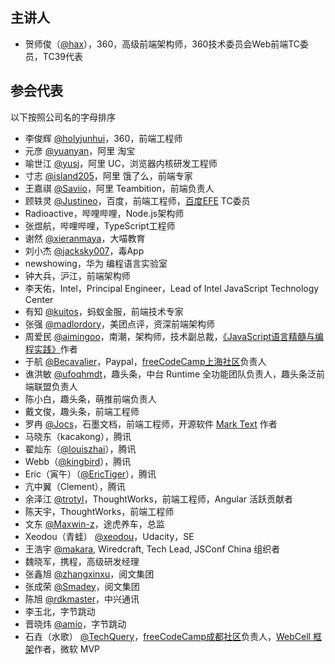 ## 主讲人

- 贺师俊（[@hax](https://github.com/hax)），360，高级前端架构师，360技术委员会Web前端TC委员，TC39代表

## 参会代表

以下按照公司名的字母排序

- 李俊辉 [@holyjunhui](https://github.com/holyjunhui)，360，前端工程师
- 元彦 [@yuanyan](https://github.com/yuanyan)，阿里 淘宝
- 喻世江 [@yusj](https://github.com/yusj)，阿里 UC，浏览器内核研发工程师
- 寸志 [@island205](https://github.com/island205)，阿里 饿了么，前端专家
- 王嘉祺 [@Saviio](https://github.com/Saviio)，阿里 Teambition，前端负责人
- 顾轶灵 [@Justineo](https://github.com/Justineo)，百度，前端工程师，[百度EFE](https://github.com/ecomfe/efe) TC委员
- Radioactive，哔哩哔哩，Node.js架构师
- 张煜航，哔哩哔哩，TypeScript工程师
- 谢然 [@xieranmaya](https://github.com/xieranmaya)，大喵教育
- 刘小杰 [@jacksky007](https://github.com/jacksky007)，毒App
- newshowing，华为 编程语言实验室
- 钟大兵，沪江，前端架构师
- 李天佑，Intel，Principal Engineer，Lead of Intel JavaScript Technology Center
- 有知 [@kuitos](https://github.com/kuitos)，蚂蚁金服，前端技术专家
- 张强 [@madlordory](https://github.com/madlordory)，美团点评，资深前端架构师
- 周爱民 [@aimingoo](https://github.com/aimingoo)，南潮，架构师，技术副总裁，[《JavaScript语言精髓与编程实践》](https://book.douban.com/subject/10542576/)作者
- 于航 [@Becavalier](https://github.com/Becavalier)，Paypal，[freeCodeCamp上海社区](https://freecodecamp-shanghai.github.io)负责人
- 谯洪敏 [@ufoqhmdt](https://github.com/ufoqhmdt)，趣头条，中台 Runtime 全功能团队负责人，趣头条泛前端联盟负责人
- 陈小白，趣头条，萌推前端负责人
- 戴文俊，趣头条，前端工程师
- 罗冉 [@Jocs](https://github.com/Jocs)，石墨文档，前端工程师，开源软件 [Mark Text](https://github.com/marktext/marktext) 作者
- 马晓东（kacakong），腾讯
- 翟灿东（[@louiszhai](https://github.com/louiszhai)），腾讯
- Webb（[@kingbird](https://github.com/kingbird)），腾讯
- Eric（寅午）（[@EricTiger](https://github.com/EricTiger)），腾讯
- 亢中翼（Clement），腾讯
- 余泽江 [@trotyl](https://github.com/trotyl)，ThoughtWorks，前端工程师，Angular 活跃贡献者
- 陈天宇，ThoughtWorks，前端工程师
- 文东 [@Maxwin-z](https://github.com/Maxwin-z)，途虎养车，总监
- Xeodou（青蛙） [@xeodou](https://github.com/xeodou)，Udacity，SE
- 王浩宇 [@makara](https://github.com/makara), Wiredcraft, Tech Lead, JSConf China 组织者
- 魏晓军，携程，高级研发经理
- 张鑫旭 [@zhangxinxu](https://github.com/zhangxinxu)，阅文集团
- 张成荣 [@Smadey](https://github.com/smadey)，阅文集团
- 陈旭 [@rdkmaster](https://github.com/rdkmaster)，中兴通讯
- 李玉北，字节跳动
- 晋晓炜 [@amio](https://github.com/amio)，字节跳动
- 石垚（水歌） [@TechQuery](https://github.com/TechQuery)，[freeCodeCamp成都社区](https://fcc-cd.tk/)负责人，[WebCell 框架](https://web-cell.dev/)作者，微软 MVP

<!--
## 因故未能参会者

- 程劭非（计子，Winter） [@wintercn](https://github.com/wintercn)
- 黄之昊，哔哩哔哩，大前端负责人
- 邓钢（米粽）[@myst729](https://github.com/myst729)，阿里 饿了么，高级架构师，大前端部门负责人
- 郭达峰 [@dfguo](https://github.com/dfguo)，Strikingly，联合创始人，CTO
- 吴名扬
- 张鹏
- 严清，阿里 Teambition
-->
